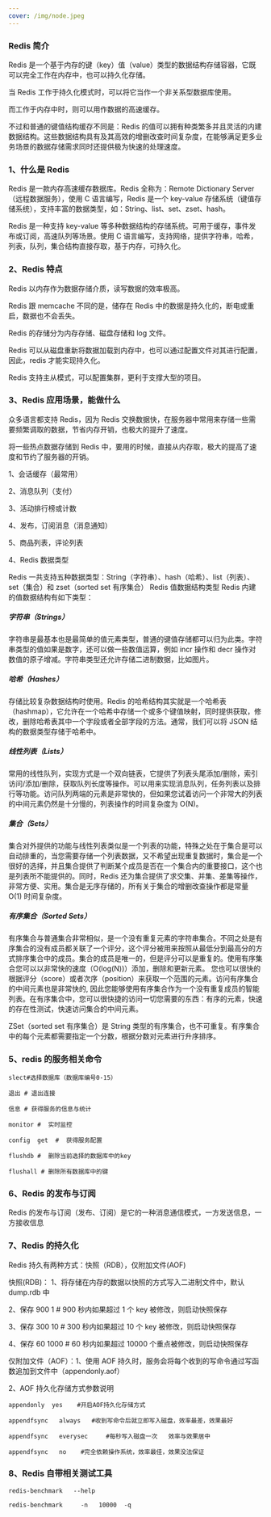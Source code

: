 ```yaml
---
cover: /img/node.jpeg
---
```


### Redis 简介

Redis 是一个基于内存的键（key）值（value）类型的数据结构存储容器，它既可以完全工作在内存中，也可以持久化存储。

当 Redis 工作于持久化模式时，可以将它当作一个非关系型数据库使用。

而工作于内存中时，则可以用作数据的高速缓存。

不过和普通的键值结构缓存不同是：Redis 的值可以拥有种类繁多并且灵活的内建数据结构。这些数据结构具有及其高效的增删改查时间复杂度，在能够满足更多业务场景的数据存储需求同时还提供极为快速的处理速度。

### 1、什么是 Redis

Redis 是一款内存高速缓存数据库。Redis 全称为：Remote Dictionary Server （远程数据服务），使用 C 语言编写，Redis 是一个 key-value 存储系统（键值存储系统），支持丰富的数据类型，如：String、list、set、zset、hash。

Redis 是一种支持 key-value 等多种数据结构的存储系统。可用于缓存，事件发布或订阅，高速队列等场景。使用 C 语言编写，支持网络，提供字符串，哈希，列表，队列，集合结构直接存取，基于内存，可持久化。

### 2、Redis 特点

Redis 以内存作为数据存储介质，读写数据的效率极高。

Redis 跟 memcache 不同的是，储存在 Redis 中的数据是持久化的，断电或重启，数据也不会丢失。

Redis 的存储分为内存存储、磁盘存储和 log 文件。

Redis 可以从磁盘重新将数据加载到内存中，也可以通过配置文件对其进行配置，因此，redis 才能实现持久化。

Redis 支持主从模式，可以配置集群，更利于支撑大型的项目。

### 3、Redis 应用场景，能做什么

众多语言都支持 Redis，因为 Redis 交换数据快，在服务器中常用来存储一些需要频繁调取的数据，节省内存开销，也极大的提升了速度。

将一些热点数据存储到 Redis 中，要用的时候，直接从内存取，极大的提高了速度和节约了服务器的开销。

1、会话缓存（最常用）

2、消息队列（支付）

3、活动排行榜或计数

4、发布，订阅消息（消息通知）

5、商品列表，评论列表

4、Redis 数据类型

Redis 一共支持五种数据类型：String（字符串）、hash（哈希）、list（列表）、set（集合）和 zset（sorted set 有序集合）
Redis 值数据结构类型
Redis 内建的值数据结构有如下类型：

##### 字符串（Strings）

字符串是最基本也是最简单的值元素类型，普通的键值存储都可以归为此类。字符串类型的值如果是数字，还可以做一些数值运算，例如 incr 操作和 decr 操作对数值的原子增减。字符串类型还允许存储二进制数据，比如图片。

##### 哈希（Hashes）

存储比较复杂数据结构时使用。Redis 的哈希结构其实就是一个哈希表（hashmap），它允许在一个哈希中存储一个或多个键值映射，同时提供获取，修改，删除哈希表其中一个字段或者全部字段的方法。通常，我们可以将 JSON 结构的数据类型存储于哈希中。

##### 线性列表（Lists）

常用的线性队列，实现方式是一个双向链表，它提供了列表头尾添加/删除，索引访问/添加/删除，获取队列长度等操作。可以用来实现消息队列，任务列表以及排行等功能。访问队列两端的元素是非常快的，但如果您试着访问一个非常大的列表的中间元素仍然是十分慢的，列表操作的时间复杂度为 O(N)。

##### 集合（Sets）

集合对外提供的功能与线性列表类似是一个列表的功能，特殊之处在于集合是可以自动排重的，当您需要存储一个列表数据，又不希望出现重复数据时，集合是一个很好的选择，并且集合提供了判断某个成员是否在一个集合内的重要接口，这个也是列表所不能提供的。同时，Redis 还为集合提供了求交集、并集、差集等操作，非常方便、实用。集合是无序存储的，所有关于集合的增删改查操作都是常量 O(1) 时间复杂度。

##### 有序集合（Sorted Sets）

有序集合与普通集合非常相似，是一个没有重复元素的字符串集合。不同之处是有序集合的没有成员都关联了一个评分，这个评分被用来按照从最低分到最高分的方式排序集合中的成员。集合的成员是唯一的，但是评分可以是重复的。使用有序集合您可以以非常快的速度（O(log(N))）添加，删除和更新元素。 您也可以很快的根据评分（score）或者次序（position）来获取一个范围的元素。访问有序集合的中间元素也是非常快的, 因此您能够使用有序集合作为一个没有重复成员的智能列表。在有序集合中，您可以很快捷的访问一切您需要的东西：有序的元素，快速的存在性测试，快速访问集合的中间元素。

ZSet（sorted set 有序集合）是 String 类型的有序集合，也不可重复。有序集合中的每个元素都需要指定一个分数，根据分数对元素进行升序排序。

### 5、redis 的服务相关命令

    slect#选择数据库（数据库编号0-15）

    退出 # 退出连接

    信息 # 获得服务的信息与统计

    monitor #  实时监控

    config  get  #  获得服务配置

    flushdb #  删除当前选择的数据库中的key

    flushall # 删除所有数据库中的键

### 6、Redis 的发布与订阅

Redis 的发布与订阅（发布、订阅）是它的一种消息通信模式，一方发送信息，一方接收信息

### 7、Redis 的持久化

Redis 持久有两种方式：快照（RDB），仅附加文件(AOF)

快照(RDB)：
1、将存储在内存的数据以快照的方式写入二进制文件中，默认 dump.rdb 中

2、保存 900 1 # 900 秒内如果超过 1 个 key 被修改，则启动快照保存

3、保存 300 10 # 300 秒内如果超过 10 个 key 被修改，则启动快照保存

4、保存 60 1000 # 60 秒内如果超过 10000 个重点被修改，则启动快照保存

仅附加文件（AOF）：1、使用 AOF 持久时，服务会将每个收到的写命令通过写函数追加到文件中（appendonly.aof）

2、AOF 持久化存储方式参数说明

    appendonly  yes    #开启AOF持久化存储方式

    appendfsync   always   #收到写命令后就立即写入磁盘，效率最差，效果最好

    appendfsync   everysec     #每秒写入磁盘一次   效率与效果居中

    appendfsync   no    #完全依赖操作系统，效率最佳，效果没法保证

### 8、Redis 自带相关测试工具

    redis-benchmark   --help

    redis-benchmark     -n   10000  -q

